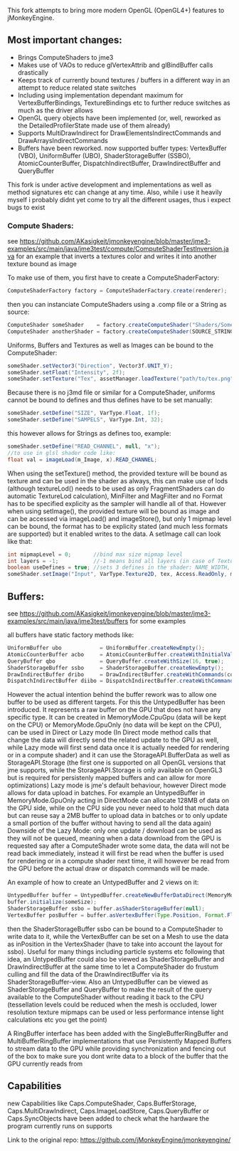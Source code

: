 This fork attempts to bring more modern OpenGL (OpenGL4+) features to jMonkeyEngine.

## Most important changes:
- Brings ComputeShaders to jme3
- Makes use of VAOs to reduce glVertexAttrib and glBindBuffer calls drastically
- Keeps track of currently bound textures / buffers in a different way in an attempt to reduce related state switches
- Including using implementation dependant maximum for VertexBufferBindings, TextureBindings etc to further reduce switches as much as the driver allows
- OpenGL query objects have been implemented (or, well, reworked as the DetailedProfilerState made use of them already)
- Supports MultiDrawIndirect for DrawElementsIndirectCommands and DrawArraysIndirectCommands
- Buffers have been reworked. now supported buffer types:
  VertexBuffer (VBO), UniformBuffer (UBO), ShaderStorageBuffer (SSBO), AtomicCounterBuffer, DispatchIndirectBuffer, DrawIndirectBuffer and QueryBuffer

This fork is under active development and implementations as well as method signatures etc can change at any time.
Also, while i use it heavily myself i probably didnt yet come to try all the different usages, thus i expect bugs to exist

### Compute Shaders:
see https://github.com/AKasigkeit/jmonkeyengine/blob/master/jme3-examples/src/main/java/jme3test/compute/ComputeShaderTestInversion.java for an example that inverts a textures color and writes it into another texture bound as image


To make use of them, you first have to create a ComputeShaderFactory:
```java
ComputeShaderFactory factory = ComputeShaderFactory.create(renderer);
```
then you can instanciate ComputeShaders using a .comp file or a String as source:
```java
ComputeShader someShader    = factory.createComputeShader("Shaders/SomeShader.comp", "GLSL430");
ComputeShader anotherShader = factory.createComputeShader(SOURCE_STRING, "GLSL430"); 
```
Uniforms, Buffers and Textures as well as Images can be bound to the ComputeShader:
```java
someShader.setVector3("Direction", Vector3f.UNIT_Y);
someShader.setFloat("Intensity", 2f);
someShader.setTexture("Tex", assetManager.loadTexture("path/to/tex.png"));
```
Because there is no j3md file or similar for a ComputeShader, uniforms cannot be bound to defines and thus defines have to be set manually:
```java
someShader.setDefine("SIZE", VarType.Float, 1f);
someShader.setDefine("SAMPELS", VarType.Int, 32);
```
this however allows for Strings as defines too, example:
```java
someShader.setDefine("READ_CHANNEL", null, "x");
//to use in glsl shader code like:
float val = imageLoad(m_Image, x).READ_CHANNEL;
```
When using the setTexture() method, the provided texture will be bound as texture and can be used in the shader
as always, this can make use of lods (although textureLod() needs to be used as only FragmentShaders can do automatic TextureLod calculation), MinFilter and MagFilter and no Format has to be specified explicity as the sampler will 
handle all of that.
However when using setImage(), the provided texture will be bound as image and can be accessed via imageLoad() and imageStore(), but only 1 mipmap level can be bound, the format has to be explicity stated (and much less formats are supported) but it enabled writes to the data. A setImage call can look like that:
```java
int mipmapLevel = 0;       //bind max size mipmap level
int layers = -1;           //-1 means bind all layers (in case of TextureArray, TextureCubeMap or Texture3D)
boolean useDefines = true; //sets 3 defines in the shader: NAME_WIDTH, NAME_HEIGHT and NAME_FORMAT
someShader.setImage("Input", VarType.Texture2D, tex, Access.ReadOnly, mipmapLevel, layers, useDefines);
```

## Buffers:
see https://github.com/AKasigkeit/jmonkeyengine/blob/master/jme3-examples/src/main/java/jme3test/buffers for some examples

all buffers have static factory methods like:
```java
UniformBuffer ubo            = UniformBuffer.createNewEmpty();
AtomicCounterBuffer acbo     = AtomicCounterBuffer.createWithInitialValues(0, 0);
QueryBuffer qbo              = QueryBuffer.createWithSize(16, true);
ShaderStorageBuffer ssbo     = ShaderStorageBuffer.createNewEmpty();
DrawIndirectBuffer dribo     = DrawIndirectBuffer.createWithCommands(commands);
DispatchIndirectBuffer diibo = DispatchIndirectBuffer.createWithCommand(command);
```
However the actual intention behind the buffer rework was to allow one buffer to be used as different targets. For this the UntypedBuffer has been introduced. It represents a raw buffer on the GPU that does not have any specific type. It can be created in MemoryMode.CpuGpu (data will be kept on the CPU) or MemoryMode.GpuOnly (no data will be kept on the CPU), can be used in Direct or Lazy mode (In Direct mode method calls that change the data will directly send the related update to the GPU as well, while Lazy mode will first send data once it is actually needed for rendering or in a compute shader) and it can use the StorageAPI.BufferData as well as StorageAPI.Storage (the first one is supported on all OpenGL versions that jme supports, while the StorageAPI.Storage is only available on OpenGL3 but is required for persistenly mapped buffers and can allow for more optimizations) 
Lazy mode is jme's default behaviour, however Direct mode allows for data upload in batches. For example an UntypedBuffer in MemoryMode.GpuOnly acting in DirectMode can allocate 128MB of data on the GPU side, while on the CPU side you never need to hold that much data but can reuse say a 2MB buffer to upload data in batches or to only update a small portion of the buffer without having to send all the data again)
Downside of the Lazy Mode: only one update / download can be used as they will not be queued, meaning when a data download from the GPU is requested say after a ComputeShader wrote some data, the data will not be read back immediately, instead it will first be read when the buffer is used for rendering or in a compute shader next time, it will however be read from the GPU before the actual draw or dispatch commands will be made.

An example of how to create an UntypedBuffer and 2 views on it:
```java
UntypedBuffer buffer = UntypedBuffer.createNewBufferDataDirect(MemoryMode.GpuOnly, renderer, BufferDataUsage.StaticDraw);
buffer.initialize(someSize);
ShaderStorageBuffer ssbo = buffer.asShaderStorageBuffer(null);
VertexBuffer posBuffer = buffer.asVertexBuffer(Type.Position, Format.Float, 3, 12, 0); //last params are stride and offset
```
then the ShaderStorageBuffer ssbo can be bound to a ComputeShader to write data to it, while the VertexBuffer can be set on a Mesh to use the data as inPosition in the VertexShader (have to take into account the layout for ssbo). Useful for many things including particle systems etc
following that idea, an UntypedBuffer could also be viewed as ShaderStorageBuffer and DrawIndirectBuffer at the same time to let a ComputeShader do frustum culling and fill the data of the DrawIndirectBuffer via its ShaderStorageBuffer-view.
Also an UntypedBuffer can be viewed as ShaderStorageBuffer and QueryBuffer to make the result of the query available to the ComputeShader without reading it back to the CPU (tessellation levels could be reduced when the mesh is occluded, lower resolution texture mipmaps can be used or less performance intense light calculations etc you get the point)

A RingBuffer interface has been added with the SingleBufferRingBuffer and MultiBufferRingBuffer implementations that use Persistently Mapped Buffers to stream data to the GPU while providing synchronization and fencing out of the box to make sure you dont write data to a block of the buffer that the GPU currently reads from

## Capabilities
new Capabilities like Caps.ComputeShader, Caps.BufferStorage, Caps.MultiDrawIndirect, Caps.ImageLoadStore, Caps.QueryBuffer or Caps.SyncObjects have been added to check what the hardware the program currently runs on supports




Link to the original repo: https://github.com/jMonkeyEngine/jmonkeyengine/
